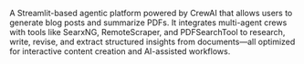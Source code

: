 A Streamlit-based agentic platform powered by CrewAI that allows users to generate blog posts and summarize PDFs. It integrates multi-agent crews with tools like SearxNG, RemoteScraper, and PDFSearchTool to research, write, revise, and extract structured insights from documents—all optimized for interactive content creation and AI-assisted workflows.